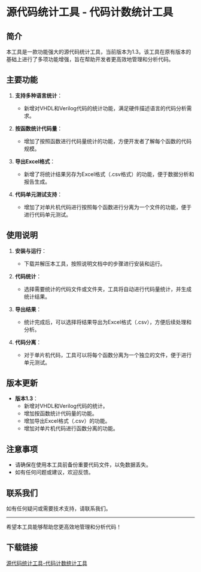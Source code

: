 # 源代码统计工具 - 代码计数统计工具

## 简介
本工具是一款功能强大的源代码统计工具，当前版本为1.3。该工具在原有版本的基础上进行了多项功能增强，旨在帮助开发者更高效地管理和分析代码。

## 主要功能
1. **支持多种语言统计**：
   - 新增对VHDL和Verilog代码的统计功能，满足硬件描述语言的代码分析需求。

2. **按函数统计代码量**：
   - 增加了按照函数进行代码量统计的功能，方便开发者了解每个函数的代码规模。

3. **导出Excel格式**：
   - 新增了将统计结果另存为Excel格式（.csv格式）的功能，便于数据分析和报告生成。

4. **代码单元测试支持**：
   - 增加了对单片机代码进行按照每个函数进行分离为一个文件的功能，便于进行代码单元测试。

## 使用说明
1. **安装与运行**：
   - 下载并解压本工具，按照说明文档中的步骤进行安装和运行。

2. **代码统计**：
   - 选择需要统计的代码文件或文件夹，工具将自动进行代码量统计，并生成统计结果。

3. **导出结果**：
   - 统计完成后，可以选择将结果导出为Excel格式（.csv），方便后续处理和分析。

4. **代码分离**：
   - 对于单片机代码，工具可以将每个函数分离为一个独立的文件，便于进行单元测试。

## 版本更新
- **版本1.3**：
  - 新增对VHDL和Verilog代码的统计。
  - 增加按函数统计代码量的功能。
  - 增加导出Excel格式（.csv）的功能。
  - 增加对单片机代码进行函数分离的功能。

## 注意事项
- 请确保在使用本工具前备份重要代码文件，以免数据丢失。
- 如有任何问题或建议，欢迎反馈。

## 联系我们
如有任何疑问或需要技术支持，请联系我们。

---

希望本工具能够帮助您更高效地管理和分析代码！

## 下载链接

[源代码统计工具-代码计数统计工具](https://pan.quark.cn/s/6328e4ece59d)